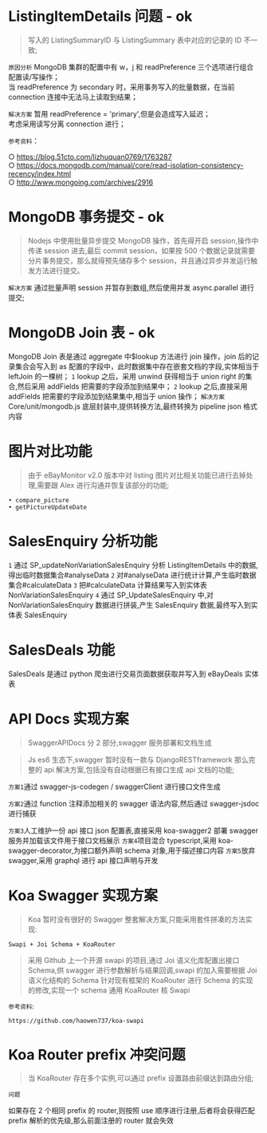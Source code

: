 # ListingItemDetails 问题 - ok

> 写入的 ListingSummaryID 与 ListingSummary 表中对应的记录的 ID 不一致;

`原因分析`
MongoDB 集群的配置中有 w，j 和 readPreference 三个选项进行组合配置读/写操作；  
 当 readPreference 为 secondary 时，采用事务写入的批量数据，在当前 connection 连接中无法马上读取到结果；

`解决方案`
暂用 readPreference = 'primary',但是会造成写入延迟；  
 考虑采用读写分离 connection 进行；

`参考资料`：

○ https://blog.51cto.com/lizhuquan0769/1763287  
○ https://docs.mongodb.com/manual/core/read-isolation-consistency-recency/index.html  
○ http://www.mongoing.com/archives/2916

# MongoDB 事务提交 - ok

> Nodejs 中使用批量异步提交 MongoDB 操作，首先得开启 session,操作中传递 session 进去,最后 commit session，如果按 500 个数据记录就需要分片事务提交，那么就得预先储存多个 session，并且通过异步并发运行触发方法进行提交。

`解决方案`
通过批量声明 session 并暂存到数组,然后使用并发 async.parallel 进行提交;

# MongoDB Join 表 - ok

MongoDB Join 表是通过 aggregate 中\$lookup 方法进行 join 操作，join 后的记录集合会写入到 as 配置的字段中，此时数据集中存在嵌套文档的字段,实体相当于 leftJoin 的一棵树；
`1` lookup 之后，采用 unwind 获得相当于 union right 的集合,然后采用 addFields 把需要的字段添加到结果中；
`2` lookup 之后,直接采用 addFields 把需要的字段添加到结果集中,相当于 union 操作；
`解决方案`
Core/unit/mongodb.js 底层封装中,提供转换方法,最终转换为 pipeline json 格式内容

# 图片对比功能

> 由于 eBayMonitor v2.0 版本中对 listing 图片对比相关功能已进行去掉处理,需要跟 Alex 进行沟通并恢复该部分的功能;

    • compare_picture
    • getPictureUpdateDate

# SalesEnquiry 分析功能

`1` 通过 SP_updateNonVariationSalesEnquiry 分析 ListingItemDetails 中的数据,得出临时数据集合#analyseData
`2` 对#analyseData 进行统计计算,产生临时数据集合#calculateData
`3` 把#calculateData 计算结果写入到实体表 NonVariationSalesEnquiry
`4` 通过 SP_UpdateSalesEnquiry 中,对 NonVariationSalesEnquiry 数据进行拼装,产生 SalesEnquiry 数据,最终写入到实体表 SalesEnquiry

# SalesDeals 功能

SalesDeals 是通过 python 爬虫进行交易页面数据获取并写入到 eBayDeals 实体表

# API Docs 实现方案

> SwaggerAPIDocs 分 2 部分,swagger 服务部署和文档生成

> Js es6 生态下,swagger 暂时没有一款与 DjangoRESTframework 那么完整的 api 解决方案,包括没有自动根据已有接口生成 api 文档的功能;

`方案1`通过 swagger-js-codegen / swaggerClient 进行接口文件生成

`方案2`通过 function 注释添加相关的 swagger 语法内容,然后通过 swagger-jsdoc 进行捕获

`方案3`人工维护一份 api 接口 json 配置表,直接采用 koa-swagger2 部署 swagger 服务并加载该文件用于接口文档展示
`方案4`项目混合 typescript,采用 koa-swagger-decorator,为接口额外声明 schema 对象,用于描述接口内容
`方案5`放弃 swagger,采用 graphql 进行 api 接口声明与开发

# Koa Swagger 实现方案

> Koa 暂时没有很好的 Swagger 整套解决方案,只能采用套件拼凑的方法实现:

`Swapi + Joi Schema + KoaRouter`

> 采用 Github 上一个开源 swapi 的项目,通过 Joi 语义化库配置出接口 Schema,供 swagger 进行参数解析与结果回调,swapi 的加入需要根据 Joi 语义化结构的 Schema 针对现有框架的 KoaRouter 进行 Schema 的实现的修改,实现一个 schema 通用 KoaRouter 核 Swapi

`参考资料`:

`https://github.com/haowen737/koa-swapi`

# Koa Router prefix 冲突问题

> 当 KoaRouter 存在多个实例,可以通过 prefix 设置路由前缀达到路由分组;

`问题`

如果存在 2 个相同 prefix 的 router,则按照 use 顺序进行注册,后者将会获得匹配 prefix 解析的优先级,那么前面注册的 router 就会失效
